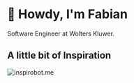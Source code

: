 # 👋 Howdy, I'm Fabian

Software Engineer at Wolters Kluwer.

## A little bit of Inspiration

![inspirobot.me](https://generated.xmascardbot.com/xmas012/aXm110xjU.jpg)

